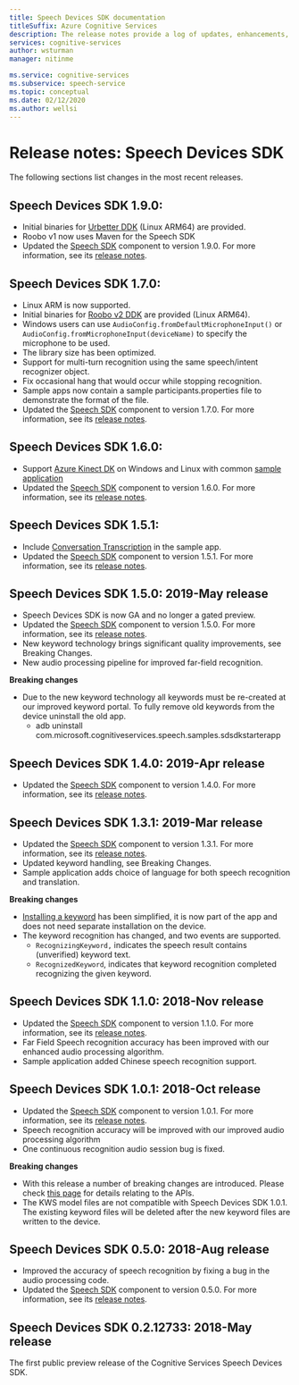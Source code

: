 ```yaml
---
title: Speech Devices SDK documentation
titleSuffix: Azure Cognitive Services
description: The release notes provide a log of updates, enhancements, bug fixes, and changes to the Speech Devices SDK. This article is updated with each release of the Speech Devices SDK.
services: cognitive-services
author: wsturman
manager: nitinme

ms.service: cognitive-services
ms.subservice: speech-service
ms.topic: conceptual
ms.date: 02/12/2020
ms.author: wellsi
---
```


# Release notes: Speech Devices SDK

The following sections list changes in the most recent releases.

## Speech Devices SDK 1.9.0:

- Initial binaries for [Urbetter DDK](https://aka.ms/sdsdk-download-urbetter) (Linux ARM64) are provided.
- Roobo v1 now uses Maven for the Speech SDK
- Updated the [Speech SDK](https://docs.microsoft.com/azure/cognitive-services/speech-service/speech-sdk-reference) component to version 1.9.0. For more information, see its [release notes](https://aka.ms/csspeech/whatsnew).

## Speech Devices SDK 1.7.0:

- Linux ARM is now supported.
- Initial binaries for [Roobo v2 DDK](https://aka.ms/sdsdk-download-roobov2) are provided (Linux ARM64).
- Windows users can use `AudioConfig.fromDefaultMicrophoneInput()` or `AudioConfig.fromMicrophoneInput(deviceName)` to specify the microphone to be used.
- The library size has been optimized.
- Support for multi-turn recognition using the same speech/intent recognizer object.
- Fix occasional hang that would occur while stopping recognition.
- Sample apps now contain a sample participants.properties file to demonstrate the format of the file.
- Updated the [Speech SDK](https://docs.microsoft.com/azure/cognitive-services/speech-service/speech-sdk-reference) component to version 1.7.0. For more information, see its [release notes](https://aka.ms/csspeech/whatsnew).

## Speech Devices SDK 1.6.0:

- Support [Azure Kinect DK](https://azure.microsoft.com/services/kinect-dk/) on Windows and Linux with common [sample application](https://aka.ms/sdsdk-download)
- Updated the [Speech SDK](https://docs.microsoft.com/azure/cognitive-services/speech-service/speech-sdk-reference) component to version 1.6.0. For more information, see its [release notes](https://aka.ms/csspeech/whatsnew).

## Speech Devices SDK 1.5.1:

- Include [Conversation Transcription](conversation-transcription-service.md) in the sample app.
- Updated the [Speech SDK](https://docs.microsoft.com/azure/cognitive-services/speech-service/speech-sdk-reference) component to version 1.5.1. For more information, see its [release notes](https://aka.ms/csspeech/whatsnew).

## Speech Devices SDK 1.5.0: 2019-May release

- Speech Devices SDK is now GA and no longer a gated preview.
- Updated the [Speech SDK](https://docs.microsoft.com/azure/cognitive-services/speech-service/speech-sdk-reference) component to version 1.5.0. For more information, see its [release notes](https://aka.ms/csspeech/whatsnew).
- New keyword technology brings significant quality improvements, see Breaking Changes.
- New audio processing pipeline for improved far-field recognition.

**Breaking changes**

- Due to the new keyword technology all keywords must be re-created at our improved keyword portal. To fully remove old keywords from the device uninstall the old app.
  - adb uninstall com.microsoft.cognitiveservices.speech.samples.sdsdkstarterapp

## Speech Devices SDK 1.4.0: 2019-Apr release

- Updated the [Speech SDK](https://docs.microsoft.com/azure/cognitive-services/speech-service/speech-sdk-reference) component to version 1.4.0. For more information, see its [release notes](https://aka.ms/csspeech/whatsnew).

## Speech Devices SDK 1.3.1: 2019-Mar release

- Updated the [Speech SDK](https://docs.microsoft.com/azure/cognitive-services/speech-service/speech-sdk-reference) component to version 1.3.1. For more information, see its [release notes](https://aka.ms/csspeech/whatsnew).
- Updated keyword handling, see Breaking Changes.
- Sample application adds choice of language for both speech recognition and translation.

**Breaking changes**

- [Installing a keyword](https://docs.microsoft.com/azure/cognitive-services/speech-service/speech-devices-sdk-create-kws) has been simplified, it is now part of the app and does not need separate installation on the device.
- The keyword recognition has changed, and two events are supported.
  - `RecognizingKeyword,` indicates the speech result contains (unverified) keyword text.
  - `RecognizedKeyword`, indicates that keyword recognition completed recognizing the given keyword.

## Speech Devices SDK 1.1.0: 2018-Nov release

- Updated the [Speech SDK](https://docs.microsoft.com/azure/cognitive-services/speech-service/speech-sdk-reference) component to version 1.1.0. For more information, see its [release notes](https://aka.ms/csspeech/whatsnew).
- Far Field Speech recognition accuracy has been improved with our enhanced audio processing algorithm.
- Sample application added Chinese speech recognition support.

## Speech Devices SDK 1.0.1: 2018-Oct release

- Updated the [Speech SDK](https://docs.microsoft.com/azure/cognitive-services/speech-service/speech-sdk-reference) component to version 1.0.1. For more information, see its [release notes](https://aka.ms/csspeech/whatsnew).
- Speech recognition accuracy will be improved with our improved audio processing algorithm
- One continuous recognition audio session bug is fixed.

**Breaking changes**

- With this release a number of breaking changes are introduced. Please check [this page](https://aka.ms/csspeech/breakingchanges_1_0_0) for details relating to the APIs.
- The KWS model files are not compatible with Speech Devices SDK 1.0.1. The existing keyword files will be deleted after the new keyword files are written to the device.

## Speech Devices SDK 0.5.0: 2018-Aug release

- Improved the accuracy of speech recognition by fixing a bug in the audio processing code.
- Updated the [Speech SDK](https://docs.microsoft.com/azure/cognitive-services/speech-service/speech-sdk-reference) component to version 0.5.0. For more information, see its
  [release notes](releasenotes.md#cognitive-services-speech-sdk-050-2018-july-release).

## Speech Devices SDK 0.2.12733: 2018-May release

The first public preview release of the Cognitive Services Speech Devices SDK.
